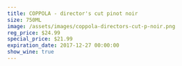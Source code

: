 ```yaml
---
title: COPPOLA - director's cut pinot noir
size: 750ML
image: /assets/images/coppola-directors-cut-p-noir.png
reg_price: $24.99
special_price: $21.99
expiration_date: 2017-12-27 00:00:00
show_wine: true
---
```



